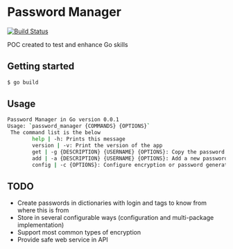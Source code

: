 # Password Manager
[![Build Status](https://travis-ci.com/lpegoraro/password-manager.svg?branch=master)](https://travis-ci.com/lpegoraro/password-manager)

POC created to test and enhance Go skills 


## Getting started

```bash
$ go build
```

## Usage
```bash
Password Manager in Go version 0.0.1
Usage: `password_manager {COMMANDS} {OPTIONS}`
 The command list is the below
        help | -h: Prints this message
        version | -v: Print the version of the app
        get | -g {DESCRIPTION} {USERNAME} {OPTIONS}: Copy the password to the clipboard, for more information use `password_manager get help
        add | -a {DESCRIPTION} {USERNAME} {OPTIONS}: Add a new password entry, for more information use `password_manager add help
        config | -c {OPTIONS}: Configure encryption or password generation method
```

## TODO

- Create passwords in dictionaries with login and tags to know from where this is from
- Store in several configurable ways (configuration and multi-package implementation)
- Support most common types of encryption
- Provide safe web service in API
